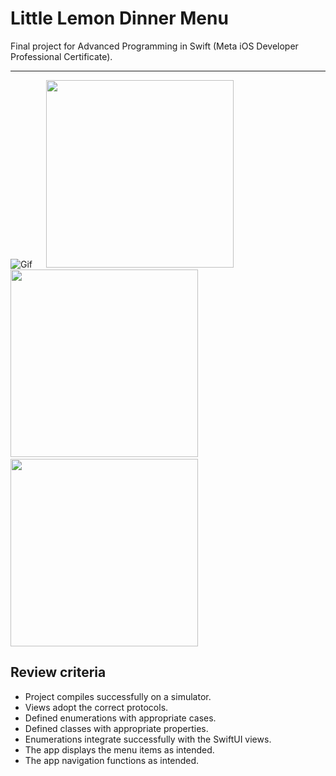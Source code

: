# Little Lemon Dinner Menu
 Final project for Advanced Programming in Swift (Meta iOS Developer Professional Certificate).
 ___
![Gif](https://user-images.githubusercontent.com/93353925/213902710-c49add73-a3b8-4a75-bb78-0f6b74a736db.gif)
&emsp;
<img src="https://user-images.githubusercontent.com/93353925/213902836-ae7051b9-3d79-4060-adcd-243724bc0b41.png" width="300">
&emsp;
<img src="https://user-images.githubusercontent.com/93353925/213902838-d9f413e5-bfb0-4b3f-a1cc-87a31854eb6b.png" width="300">
&emsp;
<img src="https://user-images.githubusercontent.com/93353925/213903448-c5594b0c-c669-4362-950f-234066c8f1dc.png" width="300">
## Review criteria
* Project compiles successfully on a simulator.
* Views adopt the correct protocols.
* Defined enumerations with appropriate cases.
* Defined classes with appropriate properties.
* Enumerations integrate successfully with the SwiftUI views.
* The app displays the menu items as intended.
* The app navigation functions as intended.
